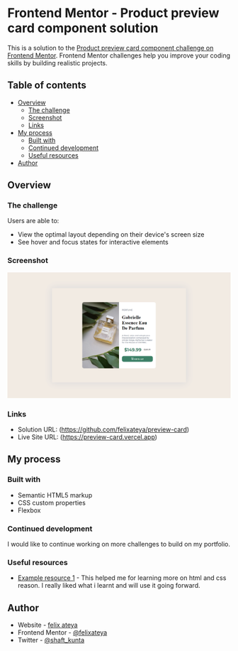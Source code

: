 # Frontend Mentor - Product preview card component solution

This is a solution to the [Product preview card component challenge on Frontend Mentor](https://www.frontendmentor.io/challenges/product-preview-card-component-GO7UmttRfa). Frontend Mentor challenges help you improve your coding skills by building realistic projects. 

## Table of contents

- [Overview](#overview)
  - [The challenge](#the-challenge)
  - [Screenshot](#screenshot)
  - [Links](#links)
- [My process](#my-process)
  - [Built with](#built-with)
  - [Continued development](#continued-development)
  - [Useful resources](#useful-resources)
- [Author](#author)




## Overview

### The challenge

Users are able to:

- View the optimal layout depending on their device's screen size
- See hover and focus states for interactive elements

### Screenshot

![](/images/Screenshot.png)



### Links

- Solution URL: (https://github.com/felixateya/preview-card)
- Live Site URL: (https://preview-card.vercel.app)

## My process

### Built with

- Semantic HTML5 markup
- CSS custom properties
- Flexbox





### Continued development

I would like to continue working on  more challenges to build on my portfolio.



### Useful resources

- [Example resource 1](https://www.w3schools.com) - This helped me for learning more on html and css reason. I really liked what i learnt and will use it going forward.




## Author

- Website - [felix ateya](https://mulaafelix.vercel.app)
- Frontend Mentor - [@felixateya](https://www.frontendmentor.io/profile/felixateya)
- Twitter - [@shaft_kunta](https://www.twitter.com/shaft_kunta)


